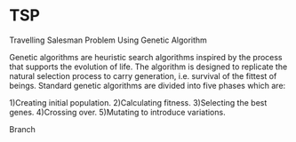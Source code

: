 # TSP
Travelling Salesman Problem Using Genetic Algorithm

Genetic algorithms are heuristic search algorithms inspired by the process that supports the evolution of life. The algorithm is designed to replicate the natural selection process to carry generation, i.e. survival of the fittest of beings.
Standard genetic algorithms are divided into five phases which are:

1)Creating initial population.
2)Calculating fitness.
3)Selecting the best genes.
4)Crossing over.
5)Mutating to introduce variations.

Branch